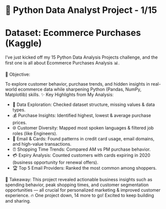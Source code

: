 # 🚀 Python Data Analyst Project - 1/15

# Dataset: Ecommerce Purchases (Kaggle)

I’ve just kicked off my 15 Python Data Analysis Projects challenge, and the first one is all about Ecommerce Purchases Analysis 📊.


🔎 Objective:

To explore customer behavior, purchase trends, and hidden insights in real-world ecommerce data while sharpening Python (Pandas, NumPy, Matplotlib) skills.
✨ Key Highlights from My Analysis:
* 📂 Data Exploration: Checked dataset structure, missing values & data types.
* 💰 Purchase Insights: Identified highest, lowest & average purchase prices.
* 🌐 Customer Diversity: Mapped most spoken languages & filtered job roles (like Engineers).
* 📧 Email & Cards: Found patterns in credit card usage, email domains, and high-value transactions.
* ⏰ Shopping Time Trends: Compared AM vs PM purchase behavior.
* 💳 Expiry Analysis: Counted customers with cards expiring in 2020 (business opportunity for renewal offers).
* 🏆 Top 5 Email Providers: Ranked the most common among shoppers.


📌 Takeaway:
This project revealed actionable business insights such as spending behavior, peak shopping times, and customer segmentation opportunities — all crucial for personalized marketing & improved customer experience.
🔥 One project down, 14 more to go! Excited to keep building and sharing.

